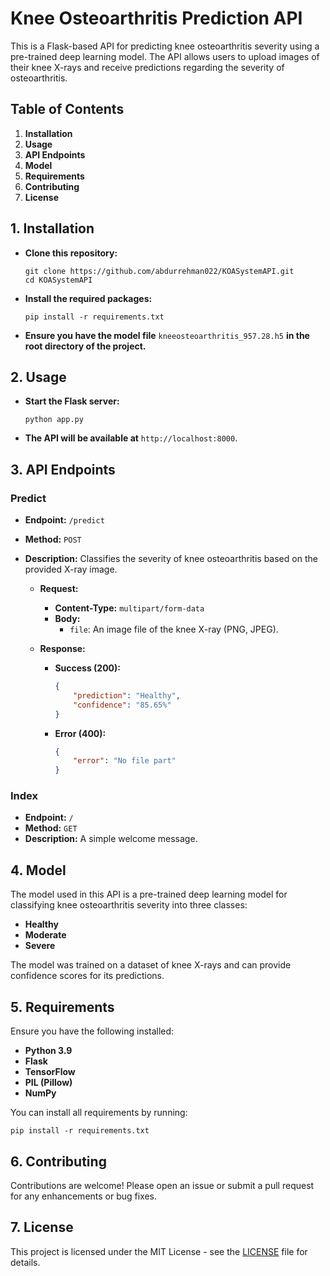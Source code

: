 # Knee Osteoarthritis Prediction API

This is a Flask-based API for predicting knee osteoarthritis severity using a pre-trained deep learning model. The API allows users to upload images of their knee X-rays and receive predictions regarding the severity of osteoarthritis.

## Table of Contents

1. **Installation**
2. **Usage**
3. **API Endpoints**
4. **Model**
5. **Requirements**
6. **Contributing**
7. **License**

## 1. Installation

- **Clone this repository:**
  
  ```
  git clone https://github.com/abdurrehman022/KOASystemAPI.git
  cd KOASystemAPI
  ```

- **Install the required packages:**
  
  ```
  pip install -r requirements.txt
  ```

- **Ensure you have the model file** `kneeosteoarthritis_957.28.h5` **in the root directory of the project.**

## 2. Usage

- **Start the Flask server:**
  
  ```
  python app.py
  ```

- **The API will be available at** `http://localhost:8000`.

## 3. API Endpoints

### Predict

- **Endpoint:** `/predict`
- **Method:** `POST`
- **Description:** Classifies the severity of knee osteoarthritis based on the provided X-ray image.
  
  - **Request:**
    - **Content-Type:** `multipart/form-data`
    - **Body:** 
      - `file`: An image file of the knee X-ray (PNG, JPEG).
  
  - **Response:**
    - **Success (200):**
      ```json
      {
          "prediction": "Healthy",
          "confidence": "85.65%"
      }
      ```
    - **Error (400):**
      ```json
      {
          "error": "No file part"
      }
      ```

### Index

- **Endpoint:** `/`
- **Method:** `GET`
- **Description:** A simple welcome message.

## 4. Model

The model used in this API is a pre-trained deep learning model for classifying knee osteoarthritis severity into three classes: 
- **Healthy**
- **Moderate**
- **Severe**

The model was trained on a dataset of knee X-rays and can provide confidence scores for its predictions.

## 5. Requirements

Ensure you have the following installed:

- **Python 3.9**
- **Flask**
- **TensorFlow**
- **PIL (Pillow)**
- **NumPy**

You can install all requirements by running:
  
```
pip install -r requirements.txt
```

## 6. Contributing

Contributions are welcome! Please open an issue or submit a pull request for any enhancements or bug fixes.


## 7. License

This project is licensed under the MIT License - see the [LICENSE](LICENSE) file for details.
